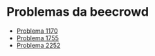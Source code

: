 # Problemas da beecrowd
- [Problema 1170](./problema-1170.md)
- [Problema 1755](./problema-1755.md)
- [Problema 2252](./problema-2252.md)